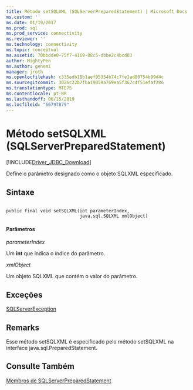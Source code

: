 ```yaml
---
title: Método setSQLXML (SQLServerPreparedStatement) | Microsoft Docs
ms.custom: ''
ms.date: 01/19/2017
ms.prod: sql
ms.prod_service: connectivity
ms.reviewer: ''
ms.technology: connectivity
ms.topic: conceptual
ms.assetid: 70bbdde0-75f7-4169-88c5-dbbe2c4bcd03
author: MightyPen
ms.author: genemi
manager: jroth
ms.openlocfilehash: c335edb18b1aef95354b74c7fe1ad80754b99d4c
ms.sourcegitcommit: 3026c22b7fba19059a769ea5f367c4f51efaf286
ms.translationtype: MTE75
ms.contentlocale: pt-BR
ms.lasthandoff: 06/15/2019
ms.locfileid: "66797879"
---
```

# <a name="setsqlxml-method-sqlserverpreparedstatement"></a>Método setSQLXML (SQLServerPreparedStatement)
[!INCLUDE[Driver_JDBC_Download](../../../includes/driver_jdbc_download.md)]

  Define o parâmetro designado como o objeto SQLXML especificado.  
  
## <a name="syntax"></a>Sintaxe  
  
```  
  
public final void setSQLXML(int parameterIndex,  
                            java.sql.SQLXML xmlObject)  
```  
  
#### <a name="parameters"></a>Parâmetros  
 *parameterIndex*  
  
 Um **int** que indica o índice do parâmetro.  
  
 *xmlObject*  
  
 Um objeto SQLXML que contém o valor do parâmetro.  
  
## <a name="exceptions"></a>Exceções  
 [SQLServerException](../../../connect/jdbc/reference/sqlserverexception-class.md)  
  
## <a name="remarks"></a>Remarks  
 Esse método setSQLXML é especificado pelo método setSQLXML na interface java.sql.PreparedStatement.  
  
## <a name="see-also"></a>Consulte Também  
 [Membros de SQLServerPreparedStatement](../../../connect/jdbc/reference/sqlserverpreparedstatement-members.md)  
  
  
